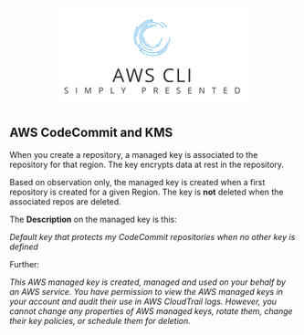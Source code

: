 <p align="center">
    <img src="https://github.com/pgurnig/aws-cli/blob/main/images/aws-cli-simply-presented-small.png" alt="simply-presented"/>
</p>

## AWS CodeCommit and KMS

When you create a repository, a managed key is associated to the repository for that region. The key encrypts data at rest in the repository.

Based on observation only, the managed key is created when a first repository is created for a given Region. The key is **not** deleted when the associated repos are deleted.

The **Description** on the managed key is this:

*Default key that protects my CodeCommit repositories when no other key is defined*

Further:

*This AWS managed key is created, managed and used on your behalf by an AWS service. You have permission to view the AWS managed keys in your account and audit their use in AWS CloudTrail logs. However, you cannot change any properties of AWS managed keys, rotate them, change their key policies, or schedule them for deletion.*
